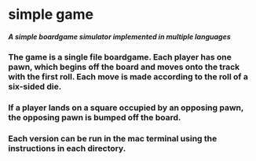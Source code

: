 # simple game
##### A simple boardgame simulator implemented in multiple languages
### The game is a single file boardgame.  Each player has one pawn, which begins off the board and moves onto the track with the first roll.  Each move is made according to the roll of a six-sided die.  
### If a player lands on a square occupied by an opposing pawn, the opposing pawn is bumped off the board.
### Each version can be run in the mac terminal using the instructions in each directory. 


